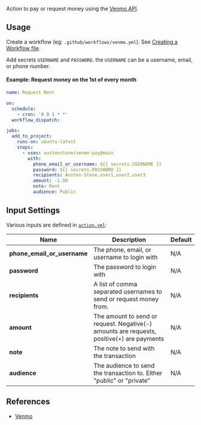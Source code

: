 Action to pay or request money using the [Venmo API](https://github.com/austenstone/venmo-typescript).

## Usage
Create a workflow (eg: `.github/workflows/venmo.yml`). See [Creating a Workflow file](https://help.github.com/en/articles/configuring-a-workflow#creating-a-workflow-file).

Add secrets `USERNAME` and `PASSWORD`. the `USERNAME` can be a username, email, or phone number.

#### Example: Request money on the 1st of every month
```yml
name: Request Rent

on:
  schedule:
    - cron: '0 0 1 * *'
  workflow_dispatch:

jobs:
  add_to_project:
    runs-on: ubuntu-latest
    steps:
      - uses: austenstone/venmo-pay@main
        with:
          phone_email_or_username: ${{ secrets.USERNAME }}
          password: ${{ secrets.PASSWORD }}
          recipients: Austen-Stone,user1,user2,user3
          amount: -1.00
          note: Rent
          audience: Public
```

## Input Settings
Various inputs are defined in [`action.yml`](action.yml):

| Name | Description | Default |
| --- | - | - |
| **phone_email_or_username** | The phone, email, or username to login with | N/A |
| **password** | The password to login with | N/A |
| **recipients** | A list of comma separated usernames to send or request money from. | N/A |
| **amount** | The amount to send or request. Negative(-) amounts are requests, positive(+) are payments | N/A |
| **note** | The note to send with the transaction | N/A |
| **audience** | The audience to send the transaction to. Either "public" or "private" | N/A |

## References
- [Venmo](https://venmo.com/)
